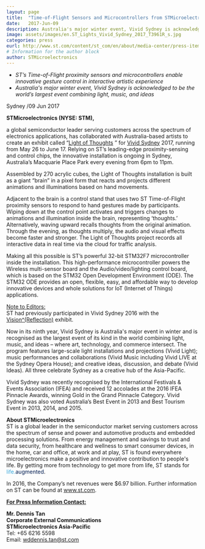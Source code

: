 ```yaml
---
layout: page
title:  "Time-of-Flight Sensors and Microcontrollers from STMicroelectronics Light up Vivid Sydney 2017"
date:   2017-Jun-09 
description: Australia's major winter event, Vivid Sydney is acknowledged to be the world’s largest event combining light, music, and ideas
image: assets/images/en.ST_Lights_Vivid_Sydney_2017_T3961R_s.jpg
categories: press
eurl: http://www.st.com/content/st_com/en/about/media-center/press-item.html/t3961.html
# Information for the author block
author: STMicroelectronics
---
```


<ul>
<li><i>ST’s Time-of-Flight proximity sensors and microcontrollers enable innovative gesture control in interactive artistic experience</i></li>
<li><i>Australia's major winter event, Vivid Sydney is acknowledged to be the world’s largest event combining light, music, and ideas </i></li>
</ul>

<span class="lightblue-text">
            	Sydney /09 Jun 2017
</span>
<p>    
<b>STMicroelectronics (NYSE: STM),</b>

a global semiconductor leader serving customers across the spectrum of electronics applications, has collaborated with Australia-based artists to create an exhibit called “<a href="https://www.vividsydney.com/event/light/light-thoughts" target="_blank">Light of Thoughts</a>
” for <a href="https://www.vividsydney.com/" target="_blank">Vivid Sydney</a>
 2017, running from May 26 to June 17. Relying on ST’s leading-edge proximity-sensing and control chips, the innovative installation is ongoing in Sydney, Australia’s Macquarie Place Park every evening from 6pm to 11pm.
</p>

<p>Assembled by 270 acrylic cubes, the Light of Thoughts installation is built as a giant “brain” in a pixel form that reacts and projects different animations and illuminations based on hand movements.</p>

<p>Adjacent to the brain is a control stand that uses two ST Time-of-Flight proximity sensors to respond to hand gestures made by participants. Wiping down at the control point activates and triggers changes to animations and illumination inside the brain, representing ‘thoughts.’ Alternatively, waving upward recalls thoughts from the original animation. Through the evening, as thoughts multiply, the audio and visual effects become faster and stronger. The Light of Thoughts project records all interactive data in real time via the cloud for traffic analysis.</p>

<p>Making all this possible is ST’s powerful 32-bit STM32F7 microcontroller inside the installation. This high-performance microcontroller powers the Wireless multi-sensor board and the Audio/video/lighting control board, which is based on the STM32 Open Development Environment (ODE). The STM32 ODE provides an open, flexible, easy, and affordable way to develop innovative devices and whole solutions for IoT (Internet of Things) applications.</p>


<p><u>Note to Editors:<br />
 </u>ST had previously participated in Vivid Sydney 2016 with the <a href="https://www.vividsydney.com/event/light/visionreflection" target="_blank">Vision^(Reflection)</a> exhibit.</p>

<p>Now in its ninth year, Vivid Sydney is Australia's major event in winter and is recognised as the largest event of its kind in the world combining light, music, and ideas – where art, technology, and commerce intersect. The program features large-scale light installations and projections (Vivid Light); music performances and collaborations (Vivid Music including Vivid LIVE at the Sydney Opera House); and creative ideas, discussion, and debate (Vivid Ideas). All three celebrate Sydney as a creative hub of the Asia-Pacific.</p>

<p>Vivid Sydney was recently recognised by the International Festivals &amp; Events Association (IFEA) and received 12 accolades at the 2016 IFEA Pinnacle Awards, winning Gold in the Grand Pinnacle Category. Vivid Sydney was also voted Australia’s Best Event in 2013 and Best Tourism Event in 2013, 2014, and 2015.</p>


<p><b>About STMicroelectronics</b><br />
ST is a global leader in the semiconductor market serving customers across the spectrum of sense and power and automotive products and embedded processing solutions. From energy management and savings to trust and data security, from healthcare and wellness to smart consumer devices, in the home, car and office, at work and at play, ST is found everywhere microelectronics make a positive and innovative contribution to people's life. By getting more from technology to get more from life, ST stands for <span
    style="color: rgb(57,169,220);">life.</span><span style="color: rgb(0,28,81);">augmented</span>.</p>


<p>In 2016, the Company’s net revenues were $6.97 billion. Further information on ST can be found at <a href="http://www.st.com/">www.st.com</a>.</p>
<p><b><u>For Press Information Contact:</u></b></p>
<p><b>Mr. Dennis Tan<br />
 Corporate External Communications<br />
 STMicroelectronics Asia-Pacific</b><br />
Tel: +65 6216 5598<br />
Email: <a href="mailto:wddennis.tan@st.com">wddennis.tan@st.com</a></p>
